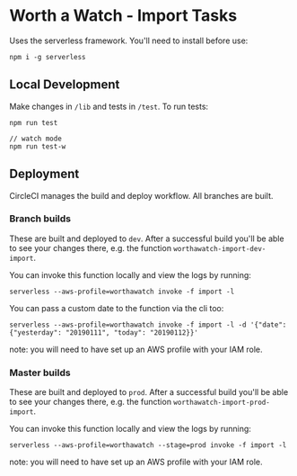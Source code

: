 # Worth a Watch - Import Tasks

Uses the serverless framework. You'll need to install before use:

```
npm i -g serverless
```

## Local Development

Make changes in `/lib` and tests in `/test`. To run tests:

```
npm run test

// watch mode
npm run test-w
```

## Deployment

CircleCI manages the build and deploy workflow. All branches are built.

### Branch builds

These are built and deployed to `dev`. After a successful build you'll be able to see your changes there, e.g. the function `worthawatch-import-dev-import`.

You can invoke this function locally and view the logs by running:

```
serverless --aws-profile=worthawatch invoke -f import -l
```

You can pass a custom date to the function via the cli too:

```
serverless --aws-profile=worthawatch invoke -f import -l -d '{"date": {"yesterday": "20190111", "today": "20190112}}'
```

note: you will need to have set up an AWS profile with your IAM role.

### Master builds

These are built and deployed to `prod`. After a successful build you'll be able to see your changes there, e.g. the function `worthawatch-import-prod-import`.

You can invoke this function locally and view the logs by running:

```
serverless --aws-profile=worthawatch --stage=prod invoke -f import -l
```

note: you will need to have set up an AWS profile with your IAM role.
